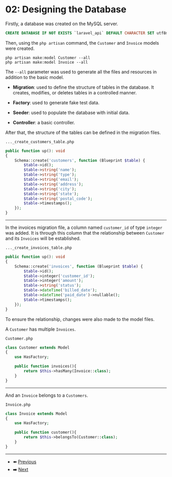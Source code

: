# 02: Designing the Database

Firstly, a database was created on the MySQL server.

```sql
CREATE DATABASE IF NOT EXISTS `laravel_api` DEFAULT CHARACTER SET utf8mb4 COLLATE utf8mb4_general_ci;
```

Then, using the `php artisan` command, the `Customer` and `Invoice` models were created.

```
php artisan make:model Customer --all
php artisan make:model Invoice --all
```

The `--all` parameter was used to generate all the files and resources in addition to the basic model.

- **Migration**: used to define the structure of tables in the database. It creates, modifies, or deletes tables in a controlled manner.

- **Factory**: used to generate fake test data.

- **Seeder**: used to populate the database with initial data.

- **Controller**: a basic controller.

After that, the structure of the tables can be defined in the migration files.

`..._create_customers_table.php`
```php
public function up(): void
{
    Schema::create('customers', function (Blueprint $table) {
        $table->id();
        $table->string('name');
        $table->string('type');
        $table->string('email');
        $table->string('address');
        $table->string('city');
        $table->string('state');
        $table->string('postal_code');
        $table->timestamps();
    });
}
```

---

In the invoices migration file, a column named `customer_id` of type `integer` was added. It is through this column that the relationship between `Customer` and its `Invoices` will be established.

`..._create_invoices_table.php`
```php
public function up(): void
{
    Schema::create('invoices', function (Blueprint $table) {
        $table->id();
        $table->integer('customer_id');
        $table->integer('amount');
        $table->string('status');
        $table->dateTime('billed_date');
        $table->dateTime('paid_date')->nullable();
        $table->timestamps();
    });
}
```

To ensure the relationship, changes were also made to the model files.

A `Customer` has multiple `Invoices`.

`Customer.php`
```php
class Customer extends Model
{
    use HasFactory;

    public function invoices(){
        return $this->hasMany(Invoice::class);
    }
}
```

---

And an `Invoice` belongs to a `Customers`.

`Invoice.php`
```php
class Invoice extends Model
{
    use HasFactory;

    public function customer(){
        return $this->belongsTo(Customer::class);
    }
}
```

---

- :arrow_left: [Previous](01-creating-the-project.md)
- :arrow_right: [Next](03-creating-models-factories.md)